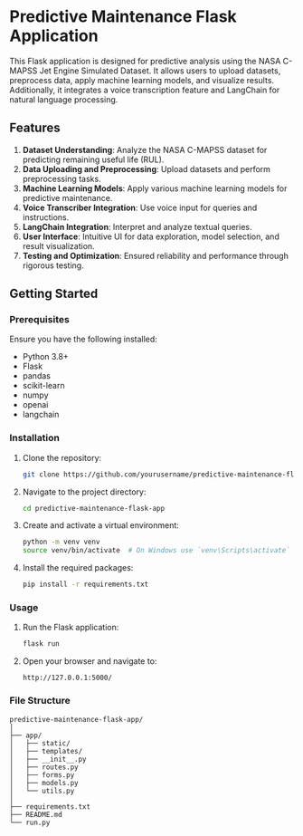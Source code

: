 # Predictive Maintenance Flask Application

This Flask application is designed for predictive analysis using the NASA C-MAPSS Jet Engine Simulated Dataset. It allows users to upload datasets, preprocess data, apply machine learning models, and visualize results. Additionally, it integrates a voice transcription feature and LangChain for natural language processing.

## Features

1. **Dataset Understanding**: Analyze the NASA C-MAPSS dataset for predicting remaining useful life (RUL).
2. **Data Uploading and Preprocessing**: Upload datasets and perform preprocessing tasks.
3. **Machine Learning Models**: Apply various machine learning models for predictive maintenance.
4. **Voice Transcriber Integration**: Use voice input for queries and instructions.
5. **LangChain Integration**: Interpret and analyze textual queries.
6. **User Interface**: Intuitive UI for data exploration, model selection, and result visualization.
7. **Testing and Optimization**: Ensured reliability and performance through rigorous testing.

## Getting Started

### Prerequisites

Ensure you have the following installed:
- Python 3.8+
- Flask
- pandas
- scikit-learn
- numpy
- openai
- langchain

### Installation

1. Clone the repository:
    ```sh
    git clone https://github.com/yourusername/predictive-maintenance-flask-app.git
    ```
2. Navigate to the project directory:
    ```sh
    cd predictive-maintenance-flask-app
    ```
3. Create and activate a virtual environment:
    ```sh
    python -m venv venv
    source venv/bin/activate  # On Windows use `venv\Scripts\activate`
    ```
4. Install the required packages:
    ```sh
    pip install -r requirements.txt
    ```

### Usage

1. Run the Flask application:
    ```sh
    flask run
    ```
2. Open your browser and navigate to:
    ```
    http://127.0.0.1:5000/
    ```

### File Structure

```plaintext
predictive-maintenance-flask-app/
│
├── app/
│   ├── static/
│   ├── templates/
│   ├── __init__.py
│   ├── routes.py
│   ├── forms.py
│   ├── models.py
│   └── utils.py
│
├── requirements.txt
├── README.md
└── run.py
